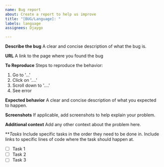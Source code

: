 ```yaml
---
name: Bug report
about: Create a report to help us improve
title: "[BUG/Language]: "
labels: language
assignees: Djaygo

---
```


**Describe the bug**
A clear and concise description of what the bug is.

**URL**
A link to the page where you found the bug

**To Reproduce**
Steps to reproduce the behavior:
1. Go to '...'
2. Click on '....'
3. Scroll down to '....'
4. See error

**Expected behavior**
A clear and concise description of what you expected to happen.

**Screenshots**
If applicable, add screenshots to help explain your problem.

**Additional context**
Add any other context about the problem here.

***Tasks*
Include specific tasks in the order they need to be done in. Include links to specific lines of code where the task should happen at.
- [ ] Task 1
- [ ] Task 2
- [ ] Task 3

